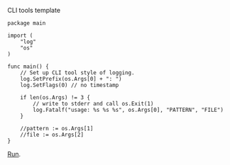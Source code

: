 CLI tools template

```
package main

import (
	"log"
	"os"
)

func main() {
	// Set up CLI tool style of logging.
	log.SetPrefix(os.Args[0] + ": ")
	log.SetFlags(0) // no timestamp

	if len(os.Args) != 3 {
		// write to stderr and call os.Exit(1)
		log.Fatalf("usage: %s %s %s", os.Args[0], "PATTERN", "FILE")
	}

	//pattern := os.Args[1]
	//file := os.Args[2]
}
```

[Run](https://play.golang.org/p/omvP2uhNVQX).
